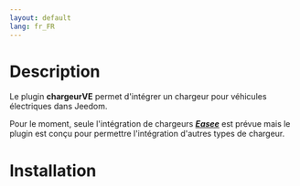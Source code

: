 ```yaml
---
layout: default
lang: fr_FR
---
```


# Description

Le plugin **chargeurVE** permet d'intégrer un chargeur pour véhicules électriques dans Jeedom.

Pour le moment, seule l'intégration de chargeurs ***[Easee](http://easee.com)*** est prévue mais le plugin est conçu pour permettre l'intégration d'autres types de chargeur.

# Installation
